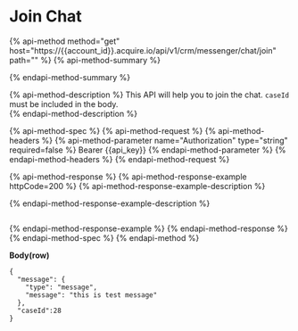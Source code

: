 # Join Chat

{% api-method method="get" host="https://{{account\_id}}.acquire.io/api/v1/crm/messenger/chat/join" path="" %}
{% api-method-summary %}

{% endapi-method-summary %}

{% api-method-description %}
This API will help you to join the chat. `caseId` must be included in the body.  
{% endapi-method-description %}

{% api-method-spec %}
{% api-method-request %}
{% api-method-headers %}
{% api-method-parameter name="Authorization" type="string" required=false %}
Bearer {{api\_key}}
{% endapi-method-parameter %}
{% endapi-method-headers %}
{% endapi-method-request %}

{% api-method-response %}
{% api-method-response-example httpCode=200 %}
{% api-method-response-example-description %}

{% endapi-method-response-example-description %}

```

```
{% endapi-method-response-example %}
{% endapi-method-response %}
{% endapi-method-spec %}
{% endapi-method %}

**Body\(row\)**

```text
{
  "message": {
    "type": "message",
    "message": "this is test message"
  },
  "caseId":28
}
```

